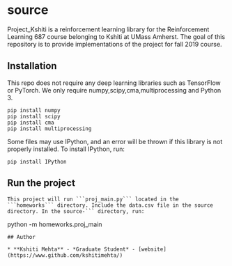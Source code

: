 # source
Project_Kshiti is a reinforcement learning library for the Reinforcement Learning 687 course belonging to Kshiti at UMass Amherst. The goal of this repository is to provide implementations of the project for fall 2019 course. 

## Installation

This repo does not require any deep learning libraries such as TensorFlow or PyTorch. We only require numpy,scipy,cma,multiprocessing and Python 3. 

```
pip install numpy
pip install scipy
pip install cma
pip install multiprocessing
```

Some files may use IPython, and an error will be thrown if this library is not properly installed. To install IPython, run:

```
pip install IPython
```

## Run the project

```
This project will run ```proj_main.py``` located in the ```homeworks``` directory. Include the data.csv file in the source directory. In the source-``` directory, run:

```
python -m homeworks.proj_main

```
## Author

* **Kshiti Mehta** - *Graduate Student* - [website](https://www.github.com/kshitimehta/)
